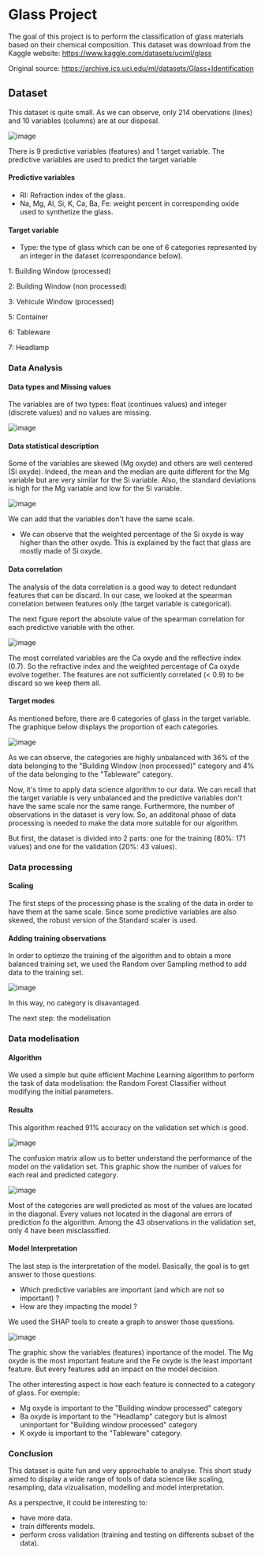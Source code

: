 # Glass Project

The goal of this project is to perform the classification of glass materials based on their chemical composition.
This dataset was download from the Kaggle website: https://www.kaggle.com/datasets/uciml/glass

Original source: https://archive.ics.uci.edu/ml/datasets/Glass+Identification


## Dataset

This dataset is quite small. As we can observe, only 214 obervations (lines) and 10 variables (columns) are at our disposal. 

![image](https://user-images.githubusercontent.com/67120829/184669689-7d85f644-1745-4d5c-a40a-471f3e11b274.png)

There is 9 predictive variables (features) and 1 target variable. The predictive variables are used to predict the target variable

#### Predictive variables

- RI: Refraction index of the glass.
- Na, Mg, Al, Si, K, Ca, Ba, Fe: weight percent in corresponding oxide used to synthetize the glass.

#### Target variable
- Type: the type of glass which can be one of 6 categories represented by an integer in the dataset (correspondance below).
 
1: Building Window (processed)

2: Building Window (non processed)

3: Vehicule Window (processed)

5: Container

6: Tableware

7: Headlamp


### Data Analysis

#### Data types and Missing values

The variables are of two types: float (continues values) and integer (discrete values) and no values are missing.

![image](https://user-images.githubusercontent.com/67120829/184670449-f169c954-bd4a-431a-8ba2-9b4749a070f1.png)

#### Data statistical description

Some of the variables are skewed (Mg oxyde) and others are well centered (Si oxyde). Indeed, the mean and the median are quite different for the Mg variable but are very similar for the Si variable. Also, the standard deviations is high for the Mg variable and low for the Si variable.

![image](https://user-images.githubusercontent.com/67120829/184683064-4d68f7ec-eacd-43d2-beb2-c3fb63dca428.png)

We can add that the variables don't have the same scale.

- We can observe that the weighted percentage of the Si oxyde is way higher than the other oxyde. This is explained by the fact that glass are mostly made of Si oxyde.

#### Data correlation

The analysis of the data correlation is a good way to detect redundant features that can be discard. In our case, we looked at the spearman correlation between features only (the target variable is categorical).

The next figure report the absolute value of the spearman correlation for each predictive variable with the other.

![image](https://user-images.githubusercontent.com/67120829/184677530-9fae211e-33d0-41a4-b281-e19dc7d3d897.png)

The most correlated variables are the Ca oxyde and the reflective index (0.7). So the refractive index and the weighted percentage of Ca oxyde evolve together.
The features are not sufficiently correlated (< 0.9) to be discard so we keep them all.

#### Target modes

As mentioned before, there are 6 categories of glass in the target variable. The graphique below displays the proportion of each categories.

![image](https://user-images.githubusercontent.com/67120829/184841375-857d8351-ba3d-47f7-b9b1-d3d28397a647.png)

As we can observe, the categories are highly unbalanced with 36% of the data belonging to the "Building Window (non processed)" category and 4% of the data belonging to the "Tableware" category.

Now, it's time to apply data science algorithm to our data. We can recall that the target variable is very unbalanced and the predictive variables don't have the same scale nor the same range. Furthermore, the number of observations in the dataset is very low.
So, an additonal phase of data processing is needed to make the data more suitable for our algorithm.

But first, the dataset is divided into 2 parts: one for the training (80%: 171 values) and one for the validation (20%: 43 values). 

### Data processing

#### Scaling

The first steps of the processing phase is the scaling of the data in order to have them at the same scale. Since some predictive variables are also skewed, the robust version of the Standard scaler is used.

#### Adding training observations

In order to optimze the training of the algorithm and to obtain a more balanced training set, we used the Random over Sampling method to add data to the training set. 

![image](https://user-images.githubusercontent.com/67120829/184905082-a1fa5913-9bfc-427e-8f58-5bbaed678ce0.png)

In this way, no category is disavantaged.

The next step: the modelisation

### Data modelisation

#### Algorithm

We used a simple but quite efficient Machine Learning algorithm to perform the task of data modelisation: the Random Forest Classifier without modifying the initial parameters.

#### Results

This algorithm reached 91% accuracy on the validation set which is good.

![image](https://user-images.githubusercontent.com/67120829/184854342-c36fac7c-8395-4229-bc89-3ec407f656b5.png)

The confusion matrix allow us to better understand the performance of the model on the validation set. This graphic show the number of values for each real and predicted category.

![image](https://user-images.githubusercontent.com/67120829/184855872-cfe820ff-e979-43b1-b40a-abcade6423c7.png)

Most of the categories are well predicted as most of the values are located in the diagonal. Every values not located in the diagonal are errors of prediction fo the algorithm. Among the 43 observations in the validation set, only 4 have been misclassified. 

#### Model Interpretation

The last step is the interpretation of the model. Basically, the goal is to get answer to those questions:
- Which predictive variables are important (and which are not so important) ?
- How are they impacting the model ?

We used the SHAP tools to create a graph to answer those questions.

![image](https://user-images.githubusercontent.com/67120829/184857708-ba3a1df6-29c5-48ad-ba6a-d225cf38e7e1.png)

The graphic show the variables (features) inportance of the model. 
The Mg oxyde is the most important feature and the Fe oxyde is the least important feature. But every features add an impact on the model decision.

The other interesting aspect is how each feature is connected to a category of glass. For exemple:
- Mg oxyde is important to the "Building window processed" category
- Ba oxyde is important to the "Headlamp" category but is almost uninportant for "Building window processed" category
- K oxyde is important to the "Tableware" category.


### Conclusion

This dataset is quite fun and very approchable to analyse. This short study aimed to display a wide range of tools of data science like scaling, resampling, data vizualisation, modelling and model interpretation.

As a perspective, it could be interesting to:
- have more data. 
- train differents models.
- perform cross validation (training and testing on differents subset of the data).






